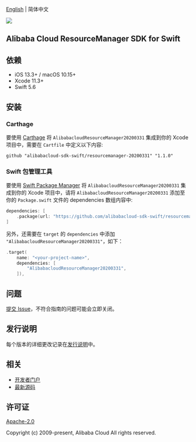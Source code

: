 [English](README.md) | 简体中文

![](https://aliyunsdk-pages.alicdn.com/icons/AlibabaCloud.svg)

## Alibaba Cloud ResourceManager SDK for Swift

## 依赖

- iOS 13.3+ / macOS 10.15+
- Xcode 11.3+
- Swift 5.6

## 安装

### Carthage

要使用 [Carthage](https://github.com/Carthage/Carthage) 将 `AlibabacloudResourceManager20200331` 集成到你的 Xcode 项目中，需要在 `Cartfile` 中定义以下内容:

```ogdl
github "alibabacloud-sdk-swift/resourcemanager-20200331" "1.1.0"
```

### Swift 包管理工具

要使用 [Swift Package Manager](https://swift.org/package-manager/) 将 `AlibabacloudResourceManager20200331` 集成到你的 Xcode 项目中，请将 `AlibabacloudResourceManager20200331` 添加至你的 `Package.swift` 文件的 dependencies 数组内容中:

```swift
dependencies: [
    .package(url: "https://github.com/alibabacloud-sdk-swift/resourcemanager-20200331.git", from: "1.1.0")
]
```

另外，还需要在 `target` 的 `dependencies` 中添加 `"AlibabacloudResourceManager20200331"`，如下：

```swift
.target(
    name: "<your-project-name>",
    dependencies: [
        "AlibabacloudResourceManager20200331",
    ]),
```

## 问题

[提交 Issue](https://github.com/alibabacloud-sdk-swift/resourcemanager-20200331/issues/new)，不符合指南的问题可能会立即关闭。

## 发行说明

每个版本的详细更改记录在[发行说明](./ChangeLog.txt)中。

## 相关

* [开发者门户](https://next.api.aliyun.com/home)
* [最新源码](https://github.com/alibabacloud-sdk-swift/resourcemanager-20200331)

## 许可证

[Apache-2.0](http://www.apache.org/licenses/LICENSE-2.0)

Copyright (c) 2009-present, Alibaba Cloud All rights reserved.
